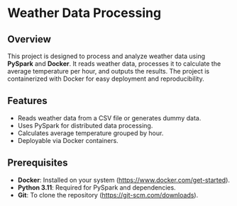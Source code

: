 # Weather Data Processing

## Overview
This project is designed to process and analyze weather data using **PySpark** and **Docker**. It reads weather data, processes it to calculate the average temperature per hour, and outputs the results. The project is containerized with Docker for easy deployment and reproducibility.

## Features
- Reads weather data from a CSV file or generates dummy data.
- Uses PySpark for distributed data processing.
- Calculates average temperature grouped by hour.
- Deployable via Docker containers.

## Prerequisites
- **Docker**: Installed on your system (https://www.docker.com/get-started).
- **Python 3.11**: Required for PySpark and dependencies.
- **Git**: To clone the repository (https://git-scm.com/downloads).
